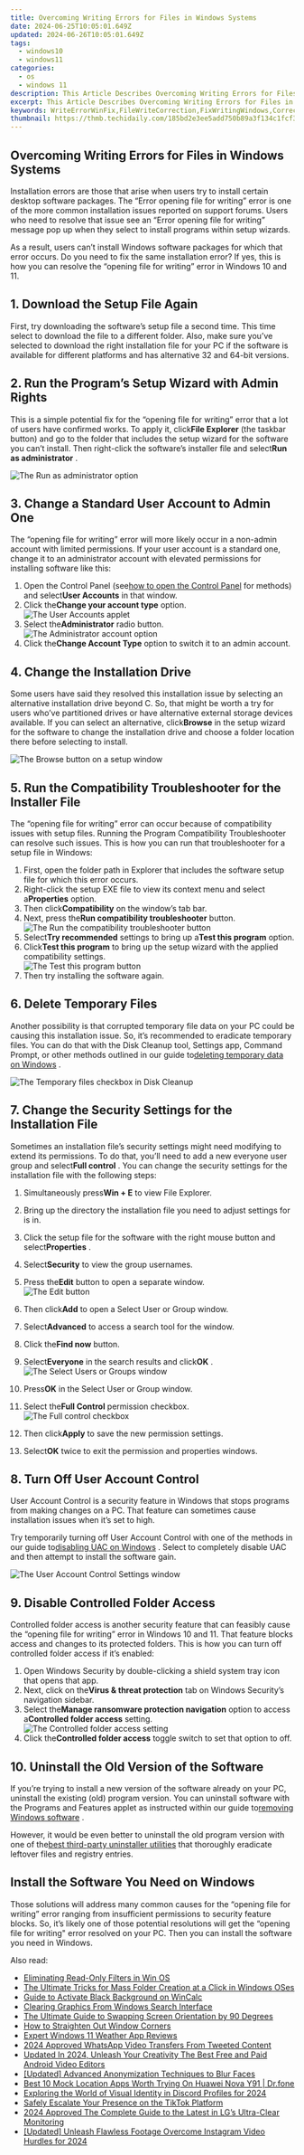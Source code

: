 ```yaml
---
title: Overcoming Writing Errors for Files in Windows Systems
date: 2024-06-25T10:05:01.649Z
updated: 2024-06-26T10:05:01.649Z
tags:
  - windows10
  - windows11
categories:
  - os
  - windows 11
description: This Article Describes Overcoming Writing Errors for Files in Windows Systems
excerpt: This Article Describes Overcoming Writing Errors for Files in Windows Systems
keywords: WriteErrorWinFix,FileWriteCorrection,FixWritingWindows,CorrectFileErrors,EliminateTextMistakes,WindowsFilesEditTips,EraseFileInaccuracies
thumbnail: https://thmb.techidaily.com/185bd2e3ee5add750b89a3f134c1fcf3132bd93146cc3a0d22887acdb0a82b64.jpg
---
```


## Overcoming Writing Errors for Files in Windows Systems

 Installation errors are those that arise when users try to install certain desktop software packages. The “Error opening file for writing” error is one of the more common installation issues reported on support forums. Users who need to resolve that issue see an “Error opening file for writing” message pop up when they select to install programs within setup wizards.

 As a result, users can’t install Windows software packages for which that error occurs. Do you need to fix the same installation error? If yes, this is how you can resolve the “opening file for writing” error in Windows 10 and 11.

## 1\. Download the Setup File Again

 First, try downloading the software’s setup file a second time. This time select to download the file to a different folder. Also, make sure you’ve selected to download the right installation file for your PC if the software is available for different platforms and has alternative 32 and 64-bit versions.

## 2\. Run the Program’s Setup Wizard with Admin Rights

 This is a simple potential fix for the “opening file for writing” error that a lot of users have confirmed works. To apply it, click**File Explorer** (the taskbar button) and go to the folder that includes the setup wizard for the software you can’t install. Then right-click the software’s installer file and select**Run as administrator** .

![The Run as administrator option](https://static1.makeuseofimages.com/wordpress/wp-content/uploads/2023/03/the-run-as-administrator-option.jpg)

## 3\. Change a Standard User Account to Admin One

 The “opening file for writing” error will more likely occur in a non-admin account with limited permissions. If your user account is a standard one, change it to an administrator account with elevated permissions for installing software like this:

1. Open the Control Panel (see[how to open the Control Panel](https://www.makeuseof.com/windows-11-open-control-panel/) for methods) and select**User Accounts** in that window.
2. Click the**Change your account type** option.  
![The User Accounts applet](https://static1.makeuseofimages.com/wordpress/wp-content/uploads/2023/03/user-accounts.jpg)
3. Select the**Administrator** radio button.  
![The Administrator account option](https://static1.makeuseofimages.com/wordpress/wp-content/uploads/2023/03/admin-account-option.jpg)
4. Click the**Change Account Type** option to switch it to an admin account.

## 4\. Change the Installation Drive

 Some users have said they resolved this installation issue by selecting an alternative installation drive beyond C. So, that might be worth a try for users who’ve partitioned drives or have alternative external storage devices available. If you can select an alternative, click**Browse** in the setup wizard for the software to change the installation drive and choose a folder location there before selecting to install.

![The Browse button on a setup window](https://static1.makeuseofimages.com/wordpress/wp-content/uploads/2023/03/catchchar-setup-window.jpg)

## 5\. Run the Compatibility Troubleshooter for the Installer File

 The “opening file for writing” error can occur because of compatibility issues with setup files. Running the Program Compatibility Troubleshooter can resolve such issues. This is how you can run that troubleshooter for a setup file in Windows:

1. First, open the folder path in Explorer that includes the software setup file for which this error occurs.
2. Right-click the setup EXE file to view its context menu and select a**Properties** option.
3. Then click**Compatibility** on the window’s tab bar.
4. Next, press the**Run compatibility troubleshooter** button.  
![The Run the compatibility troubleshooter button](https://static1.makeuseofimages.com/wordpress/wp-content/uploads/2023/03/compatibility-troubleshooter-button.jpg)
5. Select**Try recommended** settings to bring up a**Test this program** option.
6. Click**Test this program** to bring up the setup wizard with the applied compatibility settings.  
![The Test this program button](https://static1.makeuseofimages.com/wordpress/wp-content/uploads/2023/03/test-this-program-option.jpg)
7. Then try installing the software again.

## 6\. Delete Temporary Files

 Another possibility is that corrupted temporary file data on your PC could be causing this installation issue. So, it’s recommended to eradicate temporary files. You can do that with the Disk Cleanup tool, Settings app, Command Prompt, or other methods outlined in our guide to[deleting temporary data on Windows](https://www.makeuseof.com/windows-11-delete-temporary-files/) .

![The Temporary files checkbox in Disk Cleanup](https://static1.makeuseofimages.com/wordpress/wp-content/uploads/2023/03/temporary-files-checkbox.jpg)

## 7\. Change the Security Settings for the Installation File

 Sometimes an installation file’s security settings might need modifying to extend its permissions. To do that, you’ll need to add a new everyone user group and select**Full control** . You can change the security settings for the installation file with the following steps:

1. Simultaneously press**Win + E** to view File Explorer.
2. Bring up the directory the installation file you need to adjust settings for is in.
3. Click the setup file for the software with the right mouse button and select**Properties** .
4. Select**Security** to view the group usernames.
5. Press the**Edit** button to open a separate window.  
![The Edit button](https://static1.makeuseofimages.com/wordpress/wp-content/uploads/2023/03/edit-button.jpg)

1. Then click**Add** to open a Select User or Group window.
2. Select**Advanced** to access a search tool for the window.
3. Click the**Find now** button.
4. Select**Everyone** in the search results and click**OK** .  
![The Select Users or Groups window](https://static1.makeuseofimages.com/wordpress/wp-content/uploads/2023/03/select-user-groups-window.jpg)
5. Press**OK** in the Select User or Group window.
6. Select the**Full Control** permission checkbox.  
![The Full control checkbox](https://static1.makeuseofimages.com/wordpress/wp-content/uploads/2023/03/full-control-checkbox.jpg)
7. Then click**Apply** to save the new permission settings.
8. Select**OK** twice to exit the permission and properties windows.

## 8\. Turn Off User Account Control

 User Account Control is a security feature in Windows that stops programs from making changes on a PC. That feature can sometimes cause installation issues when it’s set to high.

 Try temporarily turning off User Account Control with one of the methods in our guide to[disabling UAC on Windows](https://www.makeuseof.com/windows-11-disable-user-account-control-prompt/) . Select to completely disable UAC and then attempt to install the software gain.

![The User Account Control Settings window](https://static1.makeuseofimages.com/wordpress/wp-content/uploads/2023/03/user-account-control-settings.jpg)

## 9\. Disable Controlled Folder Access

 Controlled folder access is another security feature that can feasibly cause the “opening file for writing” error in Windows 10 and 11\. That feature blocks access and changes to its protected folders. This is how you can turn off controlled folder access if it’s enabled:

1. Open Windows Security by double-clicking a shield system tray icon that opens that app.
2. Next, click on the**Virus & threat protection** tab on Windows Security’s navigation sidebar.
3. Select the**Manage ransomware protection navigation** option to access a**Controlled folder access** setting.  
![The Controlled folder access setting](https://static1.makeuseofimages.com/wordpress/wp-content/uploads/2023/03/controlled-folder-access-option.jpg)
4. Click the**Controlled folder access** toggle switch to set that option to off.

## 10\. Uninstall the Old Version of the Software

 If you’re trying to install a new version of the software already on your PC, uninstall the existing (old) program version. You can uninstall software with the Programs and Features applet as instructed within our guide to[removing Windows software](https://www.makeuseof.com/windows-11-different-ways-to-uninstall-software/) .

 However, it would be even better to uninstall the old program version with one of the[best third-party uninstaller utilities](https://www.makeuseof.com/windows-11-uninstallers-stubborn-apps/) that thoroughly eradicate leftover files and registry entries.

## Install the Software You Need on Windows

 Those solutions will address many common causes for the “opening file for writing” error ranging from insufficient permissions to security feature blocks. So, it’s likely one of those potential resolutions will get the “opening file for writing" error resolved on your PC. Then you can install the software you need in Windows.

<ins class="adsbygoogle"
     style="display:block"
     data-ad-format="autorelaxed"
     data-ad-client="ca-pub-7571918770474297"
     data-ad-slot="1223367746"></ins>



<ins class="adsbygoogle"
     style="display:block"
     data-ad-client="ca-pub-7571918770474297"
     data-ad-slot="8358498916"
     data-ad-format="auto"
     data-full-width-responsive="true"></ins>

<span class="atpl-alsoreadstyle">Also read:</span>
<div><ul>
<li><a href="https://win11.techidaily.com/eliminating-read-only-filters-in-win-os/"><u>Eliminating Read-Only Filters in Win OS</u></a></li>
<li><a href="https://win11.techidaily.com/the-ultimate-tricks-for-mass-folder-creation-at-a-click-in-windows-oses/"><u>The Ultimate Tricks for Mass Folder Creation at a Click in Windows OSes</u></a></li>
<li><a href="https://win11.techidaily.com/guide-to-activate-black-background-on-wincalc/"><u>Guide to Activate Black Background on WinCalc</u></a></li>
<li><a href="https://win11.techidaily.com/clearing-graphics-from-windows-search-interface/"><u>Clearing Graphics From Windows Search Interface</u></a></li>
<li><a href="https://win11.techidaily.com/the-ultimate-guide-to-swapping-screen-orientation-by-90-degrees/"><u>The Ultimate Guide to Swapping Screen Orientation by 90 Degrees</u></a></li>
<li><a href="https://win11.techidaily.com/how-to-straighten-out-window-corners/"><u>How to Straighten Out Window Corners</u></a></li>
<li><a href="https://win11.techidaily.com/expert-windows-11-weather-app-reviews/"><u>Expert Windows 11 Weather App Reviews</u></a></li>
<li><a href="https://twitter-videos.techidaily.com/2024-approved-whatsapp-video-transfers-from-tweeted-content/"><u>2024 Approved  WhatsApp Video Transfers From Tweeted Content</u></a></li>
<li><a href="https://video-creation-software.techidaily.com/updated-in-2024-unleash-your-creativity-the-best-free-and-paid-android-video-editors/"><u>Updated In 2024, Unleash Your Creativity The Best Free and Paid Android Video Editors</u></a></li>
<li><a href="https://extra-hints.techidaily.com/updated-advanced-anonymization-techniques-to-blur-faces/"><u>[Updated] Advanced Anonymization  Techniques to Blur Faces</u></a></li>
<li><a href="https://fake-location.techidaily.com/best-10-mock-location-apps-worth-trying-on-huawei-nova-y91-drfone-by-drfone-virtual-android/"><u>Best 10 Mock Location Apps Worth Trying On Huawei Nova Y91 | Dr.fone</u></a></li>
<li><a href="https://discord-videos.techidaily.com/exploring-the-world-of-visual-identity-in-discord-profiles-for-2024/"><u>Exploring the World of Visual Identity in Discord Profiles for 2024</u></a></li>
<li><a href="https://tiktok-video-files.techidaily.com/safely-escalate-your-presence-on-the-tiktok-platform/"><u>Safely Escalate Your Presence on the TikTok Platform</u></a></li>
<li><a href="https://some-skills.techidaily.com/2024-approved-the-complete-guide-to-the-latest-in-lgs-ultra-clear-monitoring/"><u>2024 Approved  The Complete Guide to the Latest in LG’s Ultra-Clear Monitoring</u></a></li>
<li><a href="https://instagram-video-files.techidaily.com/updated-unleash-flawless-footage-overcome-instagram-video-hurdles-for-2024/"><u>[Updated] Unleash Flawless Footage  Overcome Instagram Video Hurdles for 2024</u></a></li>
</ul></div>
